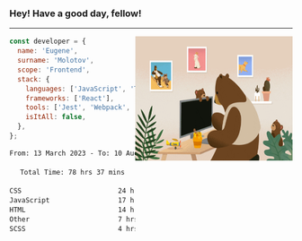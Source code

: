### Hey! Have a good day, fellow!
---
<img align='right' alt='GIF' vertical-align='center' src='./src/giphy.gif' width='280px' height='222px'/>

```javascript
const developer = {
  name: 'Eugene',
  surname: 'Molotov',
  scope: 'Frontend',
  stack: {
    languages: ['JavaScript', 'TypeScript'],
    frameworks: ['React'],
    tools: ['Jest', 'Webpack', 'Sass'],
    isItAll: false,
  },
};
```

<div align="center">
<!--START_SECTION:waka-->

```txt
From: 13 March 2023 - To: 10 August 2023

Total Time: 78 hrs 37 mins

CSS                        24 hrs 54 mins  ✎✎✎✎✎✎✎✎.................   31.69 %
JavaScript                 17 hrs 7 mins   ✎✎✎✎✎....................   21.78 %
HTML                       14 hrs 29 mins  ✎✎✎✎✎....................   18.44 %
Other                      7 hrs 3 mins    ✎✎.......................   08.98 %
SCSS                       4 hrs 56 mins   ✎✎.......................   06.28 %
```

<!--END_SECTION:waka-->

